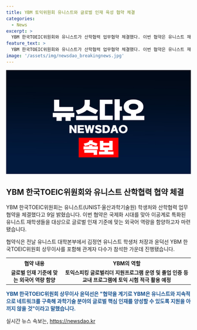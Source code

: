 ```yaml
---
title: YBM 토익위원회 유니스트와 글로벌 인재 육성 협약 체결
categories:
  - News
excerpt: >
  YBM 한국TOEIC위원회와 유니스트가 산학협력 업무협약 체결했다. 이번 협약은 유니스트 재학생들의 글로벌 인재 기준에 맞는 외국어 역량을 향상시키고자 함께 노력할 계획이다. YBM은 토익스피킹 글로벌리더 지원프로그램 운영 및 교내 프로그램에 토익 시험을 활용하는 방안을 모색 중이며, 양측은 지속적인 네트워크 구축으로 글로벌 핵심 인재 양성에 힘을 합칠 예정이다.
feature_text: >
  YBM 한국TOEIC위원회와 유니스트가 산학협력 업무협약 체결했다. 이번 협약은 유니스트 재학생들의 글로벌 인재 기준에 맞는 외국어 역량을 향상시키고자 함께 노력할 계획이다. YBM은 토익스피킹 글로벌리더 지원프로그램 운영 및 교내 프로그램에 토익 시험을 활용하는 방안을 모색 중이며, 양측은 지속적인 네트워크 구축으로 글로벌 핵심 인재 양성에 힘을 합칠 예정이다.
image: '/assets/img/newsdao_breakingnews.jpg'
---
```


<p><img src="/assets/img/newsdao_breakingnews.jpg" alt="ontimetimes 속보" /></p>

<h2 data-ke-size="size26">YBM 한국TOEIC위원회와 유니스트 산학협력 협약 체결</h2>

<p>YBM 한국TOEIC위원회는 유니스트(UNIST·울산과학기술원) 학생처와 산학협력 업무협약을 체결했다고 9일 밝혔습니다. 이번 협약은 국제화 시대를 맞아 이공계로 특화된 유니스트 재학생들을 대상으로 글로벌 인재 기준에 맞는 외국어 역량을 함양하고자 마련됐습니다.</p>

<p data-ke-size="size16">협약식은 전날 유니스트 대학본부에서 김정연 유니스트 학생처 처장과 윤덕선 YBM 한국TOEIC위원회 상무이사를 포함해 관계자 다수가 참석한 가운데 진행됐습니다.</p>

<table>
  <tr>
    <th>협약 내용</th>
    <th>YBM의 역할</th>
  </tr>
  <tr>
    <td style="text-align: center; height: 17px;"><b>글로벌 인재 기준에 맞는 외국어 역량 함양</b></td>
    <td style="text-align: center; height: 17px;"><b>토익스피킹 글로벌리더 지원프로그램 운영 및 졸업 인증 등 교내 프로그램에 토익 시험 적극 활용 예정</b></td>
  </tr>
</table>

<p><b><span style="color: #1a5490;">YBM 한국TOEIC위원회 상무이사 윤덕선은 "협약을 계기로 YBM은 유니스트와 지속적으로 네트워크를 구축해 과학기술 분야의 글로벌 핵심 인재를 양성할 수 있도록 지원을 아끼지 않을 것"이라고 말했습니다.</span></b></p>
실시간 뉴스 속보는, <a href="https://newsdao.kr" rel="dofollow">https://newsdao.kr</a>


